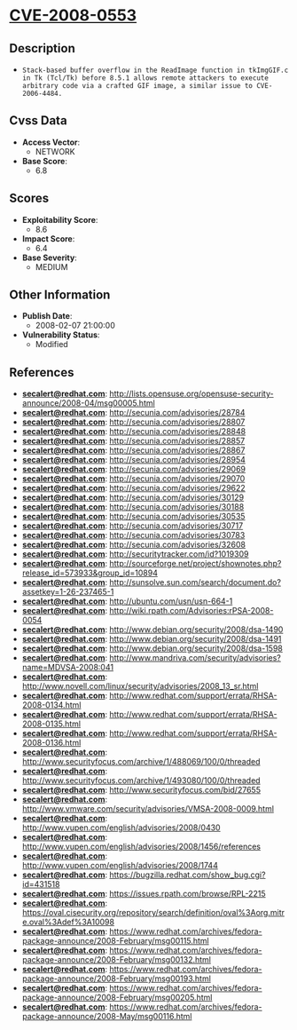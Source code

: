 
# [CVE-2008-0553](https://cve.mitre.org/cgi-bin/cvename.cgi?name=CVE-2008-0553)

## Description

- `Stack-based buffer overflow in the ReadImage function in tkImgGIF.c in Tk (Tcl/Tk) before 8.5.1 allows remote attackers to execute arbitrary code via a crafted GIF image, a similar issue to CVE-2006-4484.`

## Cvss Data

- **Access Vector**:
  - NETWORK
- **Base Score**:
  - 6.8

## Scores

- **Exploitability Score**:
  - 8.6
- **Impact Score**:
  - 6.4
- **Base Severity**:
  - MEDIUM

## Other Information

- **Publish Date**:
  - 2008-02-07 21:00:00
- **Vulnerability Status**:
  - Modified

## References

- **secalert@redhat.com**: http://lists.opensuse.org/opensuse-security-announce/2008-04/msg00005.html
- **secalert@redhat.com**: http://secunia.com/advisories/28784
- **secalert@redhat.com**: http://secunia.com/advisories/28807
- **secalert@redhat.com**: http://secunia.com/advisories/28848
- **secalert@redhat.com**: http://secunia.com/advisories/28857
- **secalert@redhat.com**: http://secunia.com/advisories/28867
- **secalert@redhat.com**: http://secunia.com/advisories/28954
- **secalert@redhat.com**: http://secunia.com/advisories/29069
- **secalert@redhat.com**: http://secunia.com/advisories/29070
- **secalert@redhat.com**: http://secunia.com/advisories/29622
- **secalert@redhat.com**: http://secunia.com/advisories/30129
- **secalert@redhat.com**: http://secunia.com/advisories/30188
- **secalert@redhat.com**: http://secunia.com/advisories/30535
- **secalert@redhat.com**: http://secunia.com/advisories/30717
- **secalert@redhat.com**: http://secunia.com/advisories/30783
- **secalert@redhat.com**: http://secunia.com/advisories/32608
- **secalert@redhat.com**: http://securitytracker.com/id?1019309
- **secalert@redhat.com**: http://sourceforge.net/project/shownotes.php?release_id=573933&group_id=10894
- **secalert@redhat.com**: http://sunsolve.sun.com/search/document.do?assetkey=1-26-237465-1
- **secalert@redhat.com**: http://ubuntu.com/usn/usn-664-1
- **secalert@redhat.com**: http://wiki.rpath.com/Advisories:rPSA-2008-0054
- **secalert@redhat.com**: http://www.debian.org/security/2008/dsa-1490
- **secalert@redhat.com**: http://www.debian.org/security/2008/dsa-1491
- **secalert@redhat.com**: http://www.debian.org/security/2008/dsa-1598
- **secalert@redhat.com**: http://www.mandriva.com/security/advisories?name=MDVSA-2008:041
- **secalert@redhat.com**: http://www.novell.com/linux/security/advisories/2008_13_sr.html
- **secalert@redhat.com**: http://www.redhat.com/support/errata/RHSA-2008-0134.html
- **secalert@redhat.com**: http://www.redhat.com/support/errata/RHSA-2008-0135.html
- **secalert@redhat.com**: http://www.redhat.com/support/errata/RHSA-2008-0136.html
- **secalert@redhat.com**: http://www.securityfocus.com/archive/1/488069/100/0/threaded
- **secalert@redhat.com**: http://www.securityfocus.com/archive/1/493080/100/0/threaded
- **secalert@redhat.com**: http://www.securityfocus.com/bid/27655
- **secalert@redhat.com**: http://www.vmware.com/security/advisories/VMSA-2008-0009.html
- **secalert@redhat.com**: http://www.vupen.com/english/advisories/2008/0430
- **secalert@redhat.com**: http://www.vupen.com/english/advisories/2008/1456/references
- **secalert@redhat.com**: http://www.vupen.com/english/advisories/2008/1744
- **secalert@redhat.com**: https://bugzilla.redhat.com/show_bug.cgi?id=431518
- **secalert@redhat.com**: https://issues.rpath.com/browse/RPL-2215
- **secalert@redhat.com**: https://oval.cisecurity.org/repository/search/definition/oval%3Aorg.mitre.oval%3Adef%3A10098
- **secalert@redhat.com**: https://www.redhat.com/archives/fedora-package-announce/2008-February/msg00115.html
- **secalert@redhat.com**: https://www.redhat.com/archives/fedora-package-announce/2008-February/msg00132.html
- **secalert@redhat.com**: https://www.redhat.com/archives/fedora-package-announce/2008-February/msg00193.html
- **secalert@redhat.com**: https://www.redhat.com/archives/fedora-package-announce/2008-February/msg00205.html
- **secalert@redhat.com**: https://www.redhat.com/archives/fedora-package-announce/2008-May/msg00116.html
